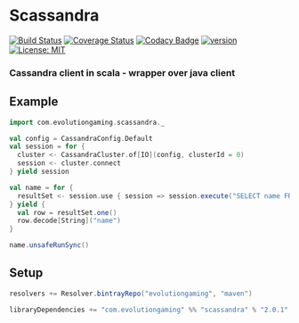 # Scassandra
[![Build Status](https://github.com/evolution-gaming/scassandra/workflows/CI/badge.svg)](https://github.com/evolution-gaming/scassandra/actions?query=workflow%3ACI)
[![Coverage Status](https://coveralls.io/repos/evolution-gaming/scassandra/badge.svg)](https://coveralls.io/r/evolution-gaming/scassandra)
[![Codacy Badge](https://api.codacy.com/project/badge/Grade/7b5aa36e03bf4e84ad0abd019d3d587b)](https://www.codacy.com/app/evolution-gaming/scassandra?utm_source=github.com&amp;utm_medium=referral&amp;utm_content=evolution-gaming/scassandra&amp;utm_campaign=Badge_Grade)
[![version](https://api.bintray.com/packages/evolutiongaming/maven/scassandra/images/download.svg) ](https://bintray.com/evolutiongaming/maven/scassandra/_latestVersion)
[![License: MIT](https://img.shields.io/badge/License-MIT-yellowgreen.svg)](https://opensource.org/licenses/MIT)

### Cassandra client in scala - wrapper over java client

## Example

```scala
import com.evolutiongaming.scassandra._

val config = CassandraConfig.Default
val session = for {
  cluster <- CassandraCluster.of[IO](config, clusterId = 0)
  session <- cluster.connect
} yield session

val name = for {
  resultSet <- session.use { session => session.execute("SELECT name FROM users") }
} yield {
  val row = resultSet.one()
  row.decode[String]("name")
}

name.unsafeRunSync()
``` 

## Setup

```scala
resolvers += Resolver.bintrayRepo("evolutiongaming", "maven")

libraryDependencies += "com.evolutiongaming" %% "scassandra" % "2.0.1"
```
